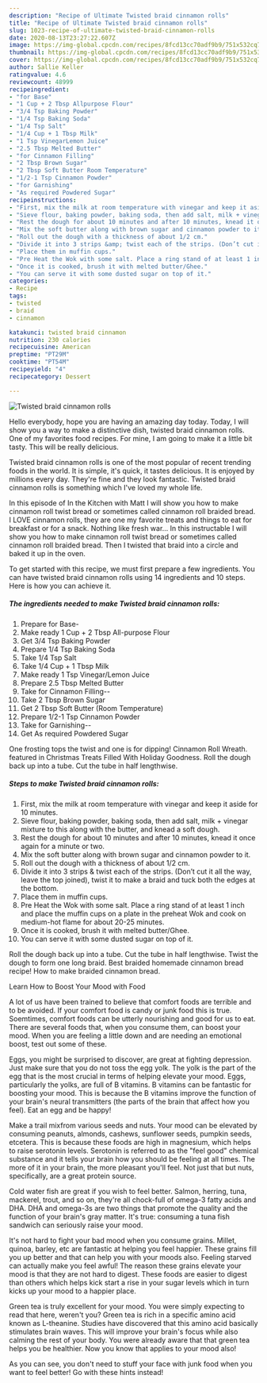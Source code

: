```yaml
---
description: "Recipe of Ultimate Twisted braid cinnamon rolls"
title: "Recipe of Ultimate Twisted braid cinnamon rolls"
slug: 1023-recipe-of-ultimate-twisted-braid-cinnamon-rolls
date: 2020-08-13T23:27:22.607Z
image: https://img-global.cpcdn.com/recipes/8fcd13cc70adf9b9/751x532cq70/twisted-braid-cinnamon-rolls-recipe-main-photo.jpg
thumbnail: https://img-global.cpcdn.com/recipes/8fcd13cc70adf9b9/751x532cq70/twisted-braid-cinnamon-rolls-recipe-main-photo.jpg
cover: https://img-global.cpcdn.com/recipes/8fcd13cc70adf9b9/751x532cq70/twisted-braid-cinnamon-rolls-recipe-main-photo.jpg
author: Sallie Keller
ratingvalue: 4.6
reviewcount: 48999
recipeingredient:
- "for Base"
- "1 Cup + 2 Tbsp Allpurpose Flour"
- "3/4 Tsp Baking Powder"
- "1/4 Tsp Baking Soda"
- "1/4 Tsp Salt"
- "1/4 Cup + 1 Tbsp Milk"
- "1 Tsp VinegarLemon Juice"
- "2.5 Tbsp Melted Butter"
- "for Cinnamon Filling"
- "2 Tbsp Brown Sugar"
- "2 Tbsp Soft Butter Room Temperature"
- "1/2-1 Tsp Cinnamon Powder"
- "for Garnishing"
- "As required Powdered Sugar"
recipeinstructions:
- "First, mix the milk at room temperature with vinegar and keep it aside for 10 minutes."
- "Sieve flour, baking powder, baking soda, then add salt, milk + vinegar mixture to this along with the butter, and knead a soft dough."
- "Rest the dough for about 10 minutes and after 10 minutes, knead it once again for a minute or two."
- "Mix the soft butter along with brown sugar and cinnamon powder to it."
- "Roll out the dough with a thickness of about 1/2 cm."
- "Divide it into 3 strips &amp; twist each of the strips. (Don’t cut it all the way, leave the top joined), twist it to make a braid and tuck both the edges at the bottom."
- "Place them in muffin cups."
- "Pre Heat the Wok with some salt. Place a ring stand of at least 1 inch and place the muffin cups on a plate in the preheat Wok and cook on medium-hot flame for about 20-25 minutes."
- "Once it is cooked, brush it with melted butter/Ghee."
- "You can serve it with some dusted sugar on top of it."
categories:
- Recipe
tags:
- twisted
- braid
- cinnamon

katakunci: twisted braid cinnamon 
nutrition: 230 calories
recipecuisine: American
preptime: "PT29M"
cooktime: "PT54M"
recipeyield: "4"
recipecategory: Dessert

---
```



![Twisted braid cinnamon rolls](https://img-global.cpcdn.com/recipes/8fcd13cc70adf9b9/751x532cq70/twisted-braid-cinnamon-rolls-recipe-main-photo.jpg)

Hello everybody, hope you are having an amazing day today. Today, I will show you a way to make a distinctive dish, twisted braid cinnamon rolls. One of my favorites food recipes. For mine, I am going to make it a little bit tasty. This will be really delicious.

Twisted braid cinnamon rolls is one of the most popular of recent trending foods in the world. It is simple, it's quick, it tastes delicious. It is enjoyed by millions every day. They're fine and they look fantastic. Twisted braid cinnamon rolls is something which I've loved my whole life.

In this episode of In the Kitchen with Matt I will show you how to make cinnamon roll twist bread or sometimes called cinnamon roll braided bread. I LOVE cinnamon rolls, they are one my favorite treats and things to eat for breakfast or for a snack. Nothing like fresh war… In this instructable I will show you how to make cinnamon roll twist bread or sometimes called cinnamon roll braided bread. Then I twisted that braid into a circle and baked it up in the oven.


To get started with this recipe, we must first prepare a few ingredients. You can have twisted braid cinnamon rolls using 14 ingredients and 10 steps. Here is how you can achieve it.

<!--inarticleads1-->

##### The ingredients needed to make Twisted braid cinnamon rolls:

1. Prepare for Base-
1. Make ready 1 Cup + 2 Tbsp All-purpose Flour
1. Get 3/4 Tsp Baking Powder
1. Prepare 1/4 Tsp Baking Soda
1. Take 1/4 Tsp Salt
1. Take 1/4 Cup + 1 Tbsp Milk
1. Make ready 1 Tsp Vinegar/Lemon Juice
1. Prepare 2.5 Tbsp Melted Butter
1. Take for Cinnamon Filling--
1. Take 2 Tbsp Brown Sugar
1. Get 2 Tbsp Soft Butter (Room Temperature)
1. Prepare 1/2-1 Tsp Cinnamon Powder
1. Take for Garnishing--
1. Get As required Powdered Sugar


One frosting tops the twist and one is for dipping! Cinnamon Roll Wreath. featured in Christmas Treats Filled With Holiday Goodness. Roll the dough back up into a tube. Cut the tube in half lengthwise. 

<!--inarticleads2-->

##### Steps to make Twisted braid cinnamon rolls:

1. First, mix the milk at room temperature with vinegar and keep it aside for 10 minutes.
1. Sieve flour, baking powder, baking soda, then add salt, milk + vinegar mixture to this along with the butter, and knead a soft dough.
1. Rest the dough for about 10 minutes and after 10 minutes, knead it once again for a minute or two.
1. Mix the soft butter along with brown sugar and cinnamon powder to it.
1. Roll out the dough with a thickness of about 1/2 cm.
1. Divide it into 3 strips &amp; twist each of the strips. (Don’t cut it all the way, leave the top joined), twist it to make a braid and tuck both the edges at the bottom.
1. Place them in muffin cups.
1. Pre Heat the Wok with some salt. Place a ring stand of at least 1 inch and place the muffin cups on a plate in the preheat Wok and cook on medium-hot flame for about 20-25 minutes.
1. Once it is cooked, brush it with melted butter/Ghee.
1. You can serve it with some dusted sugar on top of it.


Roll the dough back up into a tube. Cut the tube in half lengthwise. Twist the dough to form one long braid. Best braided homemade cinnamon bread recipe! How to make braided cinnamon bread. 

Learn How to Boost Your Mood with Food


A lot of us have been trained to believe that comfort foods are terrible and to be avoided. If your comfort food is candy or junk food this is true. Soemtimes, comfort foods can be utterly nourishing and good for us to eat. There are several foods that, when you consume them, can boost your mood. When you are feeling a little down and are needing an emotional boost, test out some of these.

Eggs, you might be surprised to discover, are great at fighting depression. Just make sure that you do not toss the egg yolk. The yolk is the part of the egg that is the most crucial in terms of helping elevate your mood. Eggs, particularly the yolks, are full of B vitamins. B vitamins can be fantastic for boosting your mood. This is because the B vitamins improve the function of your brain's neural transmitters (the parts of the brain that affect how you feel). Eat an egg and be happy!

Make a trail mixfrom various seeds and nuts. Your mood can be elevated by consuming peanuts, almonds, cashews, sunflower seeds, pumpkin seeds, etcetera. This is because these foods are high in magnesium, which helps to raise serotonin levels. Serotonin is referred to as the "feel good" chemical substance and it tells your brain how you should be feeling at all times. The more of it in your brain, the more pleasant you'll feel. Not just that but nuts, specifically, are a great protein source.

Cold water fish are great if you wish to feel better. Salmon, herring, tuna, mackerel, trout, and so on, they're all chock-full of omega-3 fatty acids and DHA. DHA and omega-3s are two things that promote the quality and the function of your brain's gray matter. It's true: consuming a tuna fish sandwich can seriously raise your mood. 

It's not hard to fight your bad mood when you consume grains. Millet, quinoa, barley, etc are fantastic at helping you feel happier. These grains fill you up better and that can help you with your moods also. Feeling starved can actually make you feel awful! The reason these grains elevate your mood is that they are not hard to digest. These foods are easier to digest than others which helps kick start a rise in your sugar levels which in turn kicks up your mood to a happier place.

Green tea is truly excellent for your mood. You were simply expecting to read that here, weren't you? Green tea is rich in a specific amino acid known as L-theanine. Studies have discovered that this amino acid basically stimulates brain waves. This will improve your brain's focus while also calming the rest of your body. You were already aware that that green tea helps you be healthier. Now you know that applies to your mood also!

As you can see, you don't need to stuff your face with junk food when you want to feel better! Go  with  these hints  instead!

